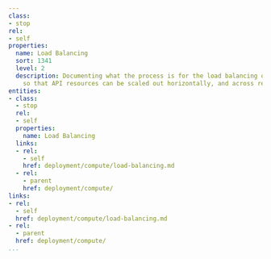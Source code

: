 ```yaml
---
class:
- stop
rel:
- self
properties:
  name: Load Balancing
  sort: 1341
  level: 2
  description: Documenting what the process is for the load balancing of compute resources,
    so that API resources can be scaled out horizontally, and across regions.
entities:
- class:
  - stop
  rel:
  - self
  properties:
    name: Load Balancing
  links:
  - rel:
    - self
    href: deployment/compute/load-balancing.md
  - rel:
    - parent
    href: deployment/compute/
links:
- rel:
  - self
  href: deployment/compute/load-balancing.md
- rel:
  - parent
  href: deployment/compute/
...
```

